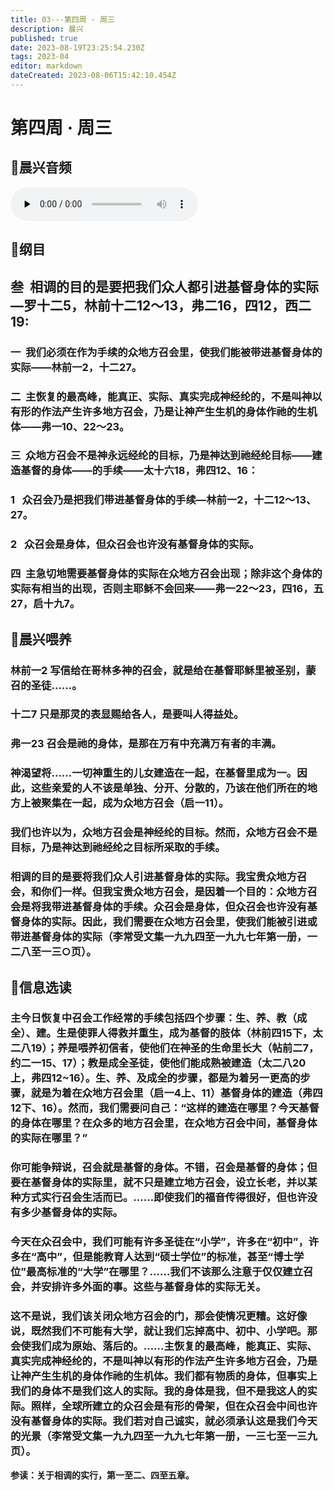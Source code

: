 ```yaml
---
title: 03---第四周 · 周三
description: 晨兴
published: true
date: 2023-08-19T23:25:54.230Z
tags: 2023-04
editor: markdown
dateCreated: 2023-08-06T15:42:10.454Z
---
```


# 第四周 · 周三
## 🎵晨兴音频
<audio id="audio" controls="" preload="none">
      <source id="mp3" src="/2023-04/week4/week4day3.mp3">
</audio>

## 📖纲目

## **叁  相调的目的是要把我们众人都引进基督身体的实际—罗十二5，林前十二12～13，弗二16，四12，西二19:**

### 一  我们必须在作为手续的众地方召会里，使我们能被带进基督身体的实际——林前一2，十二27。

### 二  主恢复的最高峰，能真正、实际、真实完成神经纶的，不是叫神以有形的作法产生许多地方召会，乃是让神产生生机的身体作祂的生机体——弗一10、22～23。

### 三  众地方召会不是神永远经纶的目标，乃是神达到祂经纶目标——建造基督的身体——的手续——太十六18，弗四12、16：

### 1   众召会乃是把我们带进基督身体的手续—林前一2，十二12～13、27。

### 2   众召会是身体，但众召会也许没有基督身体的实际。

### 四  主急切地需要基督身体的实际在众地方召会出现；除非这个身体的实际有相当的出现，否则主耶稣不会回来——弗一22～23，四16，五27，启十九7。

## 📖晨兴喂养

### **林前一2    写信给在哥林多神的召会，就是给在基督耶稣里被圣别，蒙召的圣徒……。**

### **十二7    只是那灵的表显赐给各人，是要叫人得益处。**

### **弗一23    召会是祂的身体，是那在万有中充满万有者的丰满。**

### 神渴望将……一切神重生的儿女建造在一起，在基督里成为一。因此，这些亲爱的人不该是单独、分开、分散的，乃该在他们所在的地方上被聚集在一起，成为众地方召会（启一11）。

### 我们也许以为，众地方召会是神经纶的目标。然而，众地方召会不是目标，乃是神达到祂经纶之目标所采取的手续。

### 相调的目的是要将我们众人引进基督身体的实际。我宝贵众地方召会，和你们一样。但我宝贵众地方召会，是因着一个目的：众地方召会是将我带进基督身体的手续。众召会是身体，但众召会也许没有基督身体的实际。因此，我们需要在众地方召会里，使我们能被引进或带进基督身体的实际（李常受文集一九九四至一九九七年第一册，一二八至一三○页）。

## 📖信息选读

### 主今日恢复中召会工作经常的手续包括四个步骤：生、养、教（成全）、建。生是使罪人得救并重生，成为基督的肢体（林前四15下，太二八19）；养是喂养初信者，使他们在神圣的生命里长大（帖前二7，约二一15、17）；教是成全圣徒，使他们能成熟被建造（太二八20上，弗四12~16）。生、养、及成全的步骤，都是为着另一更高的步骤，就是为着在众地方召会里（启一4上、11）基督身体的建造（弗四12下、16）。然而，我们需要问自己：“这样的建造在哪里？今天基督的身体在哪里？在众多的地方召会里，在众地方召会中间，基督身体的实际在哪里？”

### 你可能争辩说，召会就是基督的身体。不错，召会是基督的身体；但要在基督身体的实际里，就不只是建立地方召会，设立长老，并以某种方式实行召会生活而已。……即使我们的福音传得很好，但也许没有多少基督身体的实际。

### 今天在众召会中，我们可能有许多圣徒在“小学”，许多在“初中”，许多在“高中”，但是能教育人达到“硕士学位”的标准，甚至“博士学位”最高标准的“大学”在哪里？……我们不该那么注意于仅仅建立召会，并安排许多外面的事。这些与基督身体的实际无关。

### 这不是说，我们该关闭众地方召会的门，那会使情况更糟。这好像说，既然我们不可能有大学，就让我们忘掉高中、初中、小学吧。那会使我们成为原始、落后的。……主恢复的最高峰，能真正、实际、真实完成神经纶的，不是叫神以有形的作法产生许多地方召会，乃是让神产生生机的身体作祂的生机体。我们都有物质的身体，但事实上我们的身体不是我们这人的实际。我的身体是我，但不是我这人的实际。照样，全球所建立的众召会是有形的骨架，但在众召会中间也许没有基督身体的实际。我们若对自己诚实，就必须承认这是我们今天的光景（李常受文集一九九四至一九九七年第一册，一三七至一三九页）。

**参读：关于相调的实行，第一至二、四至五章。**
<!-- Google tag (gtag.js) -->
<script async src="https://www.googletagmanager.com/gtag/js?id=G-1P8709Z16T"></script>
<script>
  window.dataLayer = window.dataLayer || [];
  function gtag(){dataLayer.push(arguments);}
  gtag('js', new Date());

  gtag('config', 'G-1P8709Z16T');
</script>
